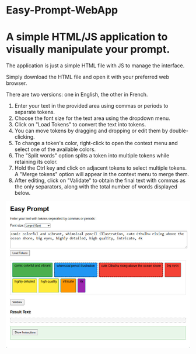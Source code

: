 # Easy-Prompt-WebApp
<H1>A simple HTML/JS application to visually manipulate your prompt.</H1>

The application is just a simple HTML file with JS to manage the interface.

Simply download the HTML file and open it with your preferred web browser.

There are two versions: one in English, the other in French.


<ol>
<li>Enter your text in the provided area using commas or periods to separate tokens.</li>
<li>Choose the font size for the text area using the dropdown menu.</li>
<li>Click on "Load Tokens" to convert the text into tokens.</li>
<li>You can move tokens by dragging and dropping or edit them by double-clicking.</li>
<li>To change a token's color, right-click to open the context menu and select one of the available colors.</li>
<li>The "Split words" option splits a token into multiple tokens while retaining its color.</li>
<li>Hold the Ctrl key and click on adjacent tokens to select multiple tokens. A "Merge tokens" option will appear in the context menu to merge them.</li>
<li>After editing, click on "Validate" to obtain the final text with commas as the only separators, along with the total number of words displayed below.</li>
</ol>

![screenshot](https://github.com/K3nt3L/Easy-Prompt-WebApp/blob/main/easy_prompt_screenshot.jpg)



